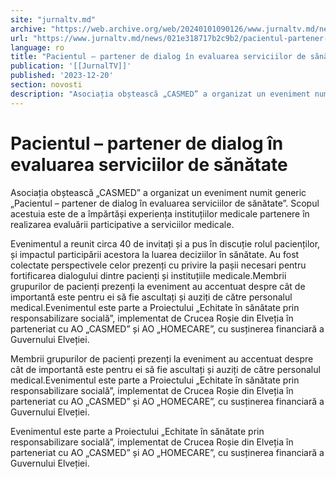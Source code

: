 ```yaml
---
site: "jurnaltv.md"
archive: "https://web.archive.org/web/20240101090126/www.jurnaltv.md/news/021e318717b2c9b2/pacientul-partener-de-dialog-in-evaluarea-serviciilor-de-sanatate.html"
url: "https://www.jurnaltv.md/news/021e318717b2c9b2/pacientul-partener-de-dialog-in-evaluarea-serviciilor-de-sanatate.html"
language: ro
title: "Pacientul – partener de dialog în evaluarea serviciilor de sănătate"
publication: '[[JurnalTV]]'
published: '2023-12-20'
section: novosti
description: "Asociația obștească „CASMED” a organizat un eveniment numit generic „Pacientul – partener de dialog în evaluarea serviciilor de sănătate”. Scopul acestuia este de a împărtăși experiența instituțiilor medicale partenere în realizarea evaluării participative a serviciilor medicale."
---
```


# Pacientul – partener de dialog în evaluarea serviciilor de sănătate

Asociația obștească „CASMED” a organizat un eveniment numit generic „Pacientul – partener de dialog în evaluarea serviciilor de sănătate”. Scopul acestuia este de a împărtăși experiența instituțiilor medicale partenere în realizarea evaluării participative a serviciilor medicale.

Evenimentul a reunit circa 40 de invitați și a pus în discuție rolul pacienților, și impactul participării acestora la luarea deciziilor în sănătate. Au fost colectate perspectivele celor prezenți cu privire la pașii necesari pentru fortificarea dialogului dintre pacienți și instituțiile medicale.Membrii grupurilor de pacienți prezenți la eveniment au accentuat despre cât de importantă este pentru ei să fie ascultați și auziți de către personalul medical.Evenimentul este parte a Proiectului „Echitate în sănătate prin responsabilizare socială”, implementat de Crucea Roșie din Elveția în parteneriat cu AO „CASMED” și AO „HOMECARE”, cu susținerea financiară a Guvernului Elveției.

Membrii grupurilor de pacienți prezenți la eveniment au accentuat despre cât de importantă este pentru ei să fie ascultați și auziți de către personalul medical.Evenimentul este parte a Proiectului „Echitate în sănătate prin responsabilizare socială”, implementat de Crucea Roșie din Elveția în parteneriat cu AO „CASMED” și AO „HOMECARE”, cu susținerea financiară a Guvernului Elveției.

Evenimentul este parte a Proiectului „Echitate în sănătate prin responsabilizare socială”, implementat de Crucea Roșie din Elveția în parteneriat cu AO „CASMED” și AO „HOMECARE”, cu susținerea financiară a Guvernului Elveției.